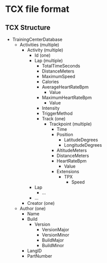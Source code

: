 # TCX file format

## TCX Structure

- TrainingCenterDatabase
    - Activities (multiple)
        - Activity (multiple)
            - Id (one)
            - Lap (multiple)
                - TotalTimeSeconds
                - DistanceMeters
                - MaximumSpeed
                - Calories
                - AverageHeartRateBpm
                    - Value
                - MaximumHeartRateBpm
                    - Value
                - Intensity
                - TriggerMethod
                - Track (one)
                    - Trackpoint (multiple)
                        - Time
                        - Position
                            - LatitudeDegrees
                            - LongitudeDegrees
                        - AltitudeMeters
                        - DistanceMeters
                        - HeartRateBpm
                            - Value
                        - Extensions
                            - TPX
                                - Speed
            - Lap
                - ...
            - ...
        - Creator (one)
    - Author (one)
        - Name
        - Build
            - Version
                - VersionMajor
                - VersionMinor
                - BuildMajor
                - BuildMinor
        - LangID
        - PartNumber
